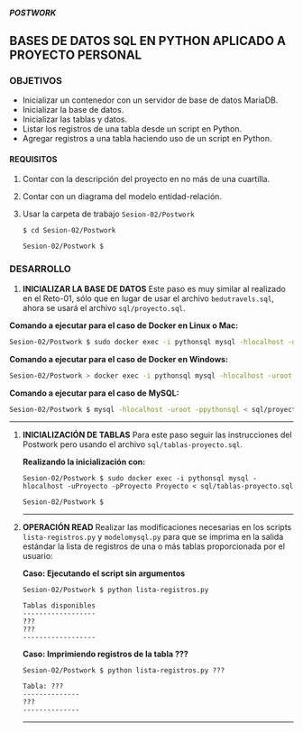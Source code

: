 ##### POSTWORK
## BASES DE DATOS SQL EN PYTHON APLICADO A PROYECTO PERSONAL

### OBJETIVOS
 - Inicializar un contenedor con un servidor de base de datos MariaDB.
 - Inicializar la base de datos.
 - Inicializar las tablas y datos.
 - Listar los registros de una tabla desde un script en Python.
 - Agregar registros a una tabla haciendo uso de un script en Python.

#### REQUISITOS
1. Contar con la descripción del proyecto en no más de una cuartilla.
1. Contar con un diagrama del modelo entidad-relación.
1. Usar la carpeta de trabajo `Sesion-02/Postwork`

   ```console
   $ cd Sesion-02/Postwork

   Sesion-02/Postwork $
   ```

### DESARROLLO
1. __INICIALIZAR LA BASE DE DATOS__ Este paso es muy similar al realizado en el Reto-01, sólo que en lugar de usar el archivo `bedutravels.sql`, ahora se usará el archivo `sql/proyecto.sql`.

  __Comando a ejecutar para el caso de Docker en Linux o Mac:__
  ```sh
  Sesion-02/Postwork $ sudo docker exec -i pythonsql mysql -hlocalhost -uroot -ppythonsql < sql/proyecto.sql  
  ```

  __Comando a ejecutar para el caso de Docker en Windows:__
  ```sh
  Sesion-02/Postwork > docker exec -i pythonsql mysql -hlocalhost -uroot -ppythonsql < sql/proyecto.sql  
  ```

  __Comando a ejecutar para el caso de MySQL:__
  ```sh
  Sesion-02/Postwork $ mysql -hlocalhost -uroot -ppythonsql < sql/proyecto.sql  
  ```
  ***

1. __INICIALIZACIÓN DE TABLAS__ Para este paso seguir las instrucciones del Postwork pero usando el archivo `sql/tablas-proyecto.sql`.

   __Realizando la inicialización con:__
   ```console
   Sesion-02/Postwork $ sudo docker exec -i pythonsql mysql -hlocalhost -uProyecto -pProyecto Proyecto < sql/tablas-proyecto.sql

   Sesion-02/Postwork $
   ```
   ***

1. __OPERACIÓN READ__ Realizar las modificaciones necesarias en los scripts `lista-registros.py` y `modelomysql.py` para que se imprima en la salida estándar la lista de registros de una o más tablas proporcionada por el usuario:

   __Caso: Ejecutando el script sin argumentos__

   ```console
   Sesion-02/Postwork $ python lista-registros.py

   Tablas disponibles
   ------------------
   ???
   ???
   ------------------
   ```

   __Caso: Imprimiendo registros de la tabla ???__

   ```console
   Sesion-02/Postwork $ python lista-registros.py ???

   Tabla: ???
   --------------
   ???
   --------------
   ```
   ***
